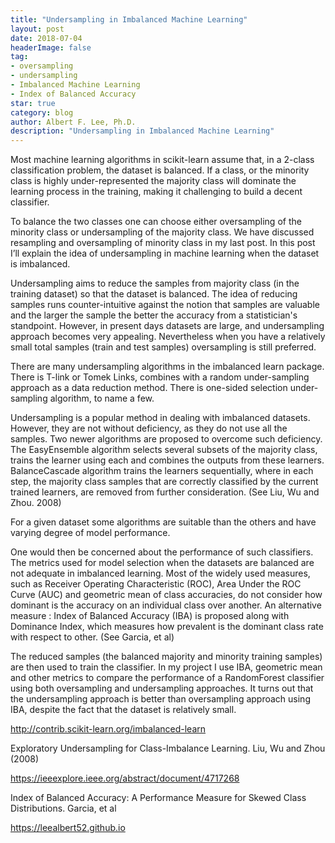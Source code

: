 ```yaml
---
title: "Undersampling in Imbalanced Machine Learning"
layout: post
date: 2018-07-04
headerImage: false
tag:
- oversampling
- undersampling
- Imbalanced Machine Learning
- Index of Balanced Accuracy
star: true
category: blog
author: Albert F. Lee, Ph.D.
description: "Undersampling in Imbalanced Machine Learning"
---
```


Most machine learning algorithms in scikit-learn assume that, in a 2-class classification problem, the dataset is
balanced. If a class, or the minority class is highly under-represented the majority class will dominate the
learning process in the training, making it challenging to build a decent classifier.

To balance the two classes one can choose either oversampling of the minority class or undersampling of the majority
class. We have discussed resampling and oversampling of minority class in my last post. In this post I’ll explain
the idea of undersampling in machine learning when the dataset is imbalanced.

Undersampling aims to reduce the samples from majority class (in the training dataset) so that the dataset is
balanced. The idea of reducing samples runs counter-intuitive against the notion that samples are valuable and the
larger the sample the better the accuracy from a statistician's standpoint. However, in present days datasets are
large, and undersampling approach becomes very appealing. Nevertheless when you have a relatively small total samples
(train and test samples) oversampling is still preferred.

There are many undersampling algorithms in the imbalanced learn package. There is T-link or Tomek Links, combines
with a random under-sampling approach as a data reduction method. There is one-sided selection under-sampling
algorithm, to name a few.

Undersampling is a popular method in dealing with imbalanced datasets.  However, they are not without deficiency,
as they do not use all the samples.  Two newer algorithms are proposed to overcome such deficiency.  The
EasyEnsemble algorithm selects several subsets of the majority class, trains the learner using each and combines
the outputs from these learners.  BalanceCascade algorithm trains the learners sequentially, where in each step,
the majority class samples that are correctly classified by the current trained learners, are removed from further
consideration. (See Liu, Wu and Zhou. 2008)

For a given dataset some algorithms are suitable than the others and have varying degree of model performance.

One would then be concerned about the performance of such classifiers. The metrics used for model selection when
the datasets are balanced are not adequate in imbalanced learning. Most of the widely used measures, such as
Receiver Operating Characteristic (ROC), Area Under the ROC Curve (AUC) and geometric mean of class accuracies,
do not consider how dominant is the accuracy on an individual class over another. An alternative measure : Index
of Balanced Accuracy (IBA) is proposed along with Dominance Index, which measures how prevalent is the dominant
class rate with respect to other. (See Garcia, et al)

The reduced samples (the balanced majority and minority training samples) are then used to train the classifier.
In my project I use IBA, geometric mean and other metrics to compare the performance of a RandomForest classifier
using both oversampling and undersampling approaches. It turns out that the undersampling approach is better than
oversampling approach using IBA, despite the fact that the dataset is relatively small.

http://contrib.scikit-learn.org/imbalanced-learn

Exploratory Undersampling for Class-Imbalance Learning. Liu, Wu and Zhou (2008)

https://ieeexplore.ieee.org/abstract/document/4717268

Index of Balanced Accuracy: A Performance Measure for Skewed Class Distributions. Garcia, et al

https://leealbert52.github.io